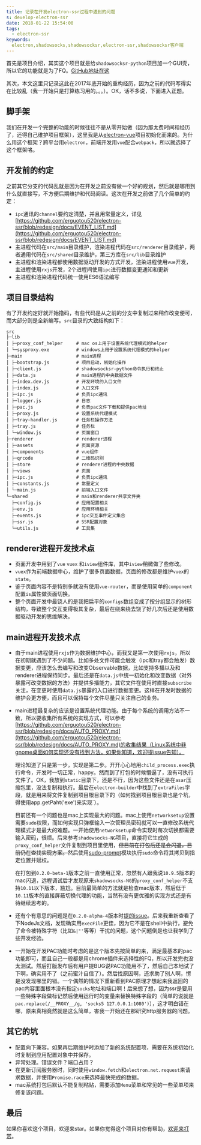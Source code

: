 ```yaml
---
title: 记录在开发electron-ssr过程中遇到的问题
s: develop-electron-ssr
date: 2018-01-22 15:54:00
tags:
  - electron-ssr
keywords:
  electron,shadowsocks,shadowsocksr,electron-ssr,shadowsocksr客户端
---
```


首先是项目介绍，其实这个项目就是给`shadowsocksr-python`项目加一个GUI壳，所以它的功能就是为了FQ。[GitHub地址在这](https://github.com/erguotou520/electron-ssr)

其次，本文这里只记录这此在2017年底开始的重构经历，因为之前的代码写得实在比较乱（我一开始只是打算练习用的。。。）。OK，话不多说，下面进入正题。

## 脚手架

我们在开发一个完整的功能的时候往往不是从零开始做（因为那太费时间和经历了，还得自己维护项目框架），这里我是从[electron-vue](https://github.com/SimulatedGREG/electron-vue)项目初始化而来的。为什么用这个框架？跨平台用`electron`，前端开发用`vue`配合`webpack`，所以就选择了这个框架咯。

## 开发前的约定

之前其它分支的代码乱就是因为在开发之前没有做一个好的规划，然后就是哪用到什么就直接写，不方便后期维护和代码阅读。这次在开发之前做了几个简单的约定：

- `ipc`通讯的`channel`要约定清楚，并且用常量定义，详见[https://github.com/erguotou520/electron-ssr/blob/redesign/docs/EVENT_LIST.md](https://github.com/erguotou520/electron-ssr/blob/redesign/docs/EVENT_LIST.md)
- 主进程代码在`src/main`目录维护，渲染进程代码在`src/renderer`目录维护，两者通用代码在`src/shared`目录维护，第三方库在`src/lib`目录维护
- 主进程和渲染进程都使用数据驱动开发的方式开发，渲染进程使用`vue`开发，主进程使用`rxjs`开发，2个进程间使用`ipc`进行数据变更通知和更新
- 主进程和渲染进程代码统一使用ES6语法编写

## 项目目录结构

有了开发约定好就开始撸码，有些代码是从之前的分支中复制过来稍作改变便可，而大部分则是全新编写。`src`目录的大致结构如下：

```text
src
├─lib
│ ├─proxy_conf_helper     # mac os上用于设置系统代理模式的helper
│ └─sysproxy.exe          # windows上用于设置系统代理模式的helper
├─main                    # main进程
│ ├─bootstrap.js          # 项目启动，初始化操作
│ ├─client.js             # shadowsocksr-python命令执行和终止
│ ├─data.js               # main进程的中央数据文件
│ ├─index.dev.js          # 开发环境的入口文件
│ ├─index.js              # 入口文件
│ ├─ipc.js                # 负责ipc通讯
│ ├─logger.js             # 日志
│ ├─pac.js                # 负责pac文件下载和提供pac地址
│ ├─proxy.js              # 设置系统代理模式
│ ├─tray-handler.js       # 任务栏操作方法
│ ├─tray.js               # 任务栏
│ └─window.js             # 页面窗口
├─renderer                # renderer进程
│ ├─assets                # 页面资源
│ ├─components            # vue组件
│ ├─qrcode                # 二维码识别
│ ├─store                 # renderer进程的中央数据
│ ├─views                 # 页面
│ ├─ipc.js                # 负责ipc通讯
│ ├─constants.js          # 常量定义
│ └─main.js               # 前端入口文件
└─shared                  # main和renderer共享文件夹
  ├─config.js             # 应用配置相关
  ├─env.js                # 应用环境相关
  ├─events.js             # ipc交互事件定义集合
  ├─ssr.js                # SSR配置对象
  └─utils.js              # 工具集
```

## renderer进程开发技术点

- 页面开发中用到了`vue` `vuex` 和`iview`组件库，其中`iview`稍微做了些修改。
- `vuex`作为前端数据中心，维护了很多页面数据，页面的修改都是维护`vuex`的`state`。
- 鉴于页面内容不是特别多就没有使用`vue-router`，而是使用简单的`component`配置`is`属性做页面切换。
- 整个页面开发中最饶人的是我把扁平的`configs`数组变成了按分组显示的树形结构，导致整个交互变得极其复杂，最后在绕来绕去饶了好几次后还是使用数据驱动开发的思维解决。

## main进程开发技术点

- 由于main进程使用`rxjs`作为数据维护中心，而我又是第一次使用`rxjs`，所以在初期就遇到了不少问题。比如多处文件可能会触发（ipc和tray都会触发）数据变更，应该怎么去编写和改变Observable数据，比如支持多播以及和renderer进程保持同步。最后还是在`data.js`中统一初始化和改变数据（对外暴露可改变数据的方法）并提供多播能力，其它文件在使用时直接`subscribe`关注，在变更时使用`data.js`暴露的入口进行数据变更。这样在开发时数据的维护会更方便，而且可以保持每个文件尽量只关注自己的业务。
- main进程最复杂的应该是设置系统代理功能。由于每个系统的调用方法不一致，所以要收集所有系统的实现方式，可以参考[https://github.com/erguotou520/electron-ssr/blob/redesign/docs/AUTO_PROXY.md](https://github.com/erguotou520/electron-ssr/blob/redesign/docs/AUTO_PROXY.md)的收集结果（Linux系统中非gnome桌面如何实现还没有找到方法，如果你知道，欢迎提issue告知）。

  理论知道了只是第一步，实现是第二步。开开心心地用`child_process.exec`执行命令，开发时一切正常，happy。然而到了打包的时候懵逼了，没有可执行文件了。OK，我放到`static`目录下，还是不行，因为这些文件还是在`asar`压缩包里，没法复制和执行。最后在`electron-builder`中找到了`extraFiles`字段，就是用来将文件复制到项目根目录下的（如何找到项目根目录也是个坑，得使用app.getPaht('exe')来实现`）。

  目前还有一个问题也是mac上实现最大的问题。mac上使用`networksetup`设置需要`sudo`权限，而如何实现只弹框输入一次管理员密码就可以一直修改系统代理模式才是最大的难题。一开始使用`networksetup`命令实现时每次切换都需要输入密码，很烦。后来参考`shadowsocks-NG`项目，直接将它生成的`proxy_conf_helper`文件复制到项目里使用，~~但目前在打包后还是会闪退，目前仍在查找实现方案。~~然后使用[sudo-prompt](https://www.npmjs.com/package/sudo-prompt)模块执行`sudo`命令将其拷贝到指定位置并赋权。

  在打包到`0.2.0-beta-1`版本之前一直使用正常，忽然有人跟我说`10.9.5`版本的mac闪退，远程调试后才发现原来`shadowsocks-NG`的`proxy_conf_helper`不支持`10.11`以下版本，尴尬。目前最简单的方法就是检查mac版本，然后低于`10.11`版本的直接屏蔽切换代理的功能，当然有没有更优雅的实现方式还是有待继续思考的。
- 还有个有意思的问题是在`0.2.0-alpha-4`版本时[提的issue](https://github.com/erguotou520/electron-ssr/issues/61)。后来我重新查看了下NodeJs文档，发现确实用`execFile`更佳，因为它不是在shell中执行，避免了命令被特殊字符（比如`&|"'`等等）干扰的问题，这个问题倒是也让我学到了些开发经验。
- 一开始在开发PAC功能时考虑的是这个版本先按简单的来，满足最基本的pac功能即可，而且自己一般都是用chrome插件来选择性的FQ，所以开发完也没太测试。然后打版发布后有用户提BUG说PAC功能用不了，然后自己本地试了下啊，确实用不了（之前蜜汁自信了）。然后找原因啊，还求助了别人啊，愣是没发现哪里的错。一个偶然的情况下重新看到PAC原理才想起来我返回的pac内容里面根本没有指定`socks`地址和端口啊！后来想了想，因为ssr是要用一些特殊字段做标记然后使用运行时的变量来替换特殊字段的（简单的说就是`pac.replace(/__PROXY__/g, 'socks5 127.0.0.1:1080')`），这才明白错在哪，原来真相竟然就是这么简单，害我一开始还在那研究http服务器的问题。

## 其它的坑

- 配置向下兼容。如果再后期维护时添加了新的系统配置项，需要在系统初始化时复制到应用配置对象中并保存。
- 异常处理。错误文件？端口占用？
- 在更新订阅服务器时，同时使用`window.fetch`和`electron.net.request`来请求数据，并使用`Promise.race`来选择最快完成的数据。
- mac系统打包后默认不能复制粘贴，需要添加`Menu`菜单和常见的一些菜单项来修复该问题。

## 最后

如果你喜欢这个项目，欢迎来star。如果你觉得这个项目对你有帮助，[欢迎来打赏](https://github.com/erguotou520/donate)。
